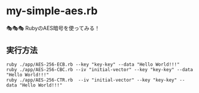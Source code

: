 # my-simple-aes.rb

🎭🎭🎭 RubyのAES暗号を使ってみる！  

## 実行方法

```shell
ruby ./app/AES-256-ECB.rb --key "key-key" --data "Hello World!!!"
ruby ./app/AES-256-CBC.rb --iv "initial-vector" --key "key-key" --data "Hello World!!!"
ruby ./app/AES-256-CTR.rb  --iv "initial-vector" --key "key-key" --data "Hello World!!!"
```
